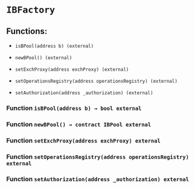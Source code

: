 # `IBFactory`

## Functions:

- `isBPool(address b) (external)`

- `newBPool() (external)`

- `setExchProxy(address exchProxy) (external)`

- `setOperationsRegistry(address operationsRegistry) (external)`

- `setAuthorization(address _authorization) (external)`

### Function `isBPool(address b) → bool external`

### Function `newBPool() → contract IBPool external`

### Function `setExchProxy(address exchProxy) external`

### Function `setOperationsRegistry(address operationsRegistry) external`

### Function `setAuthorization(address _authorization) external`
